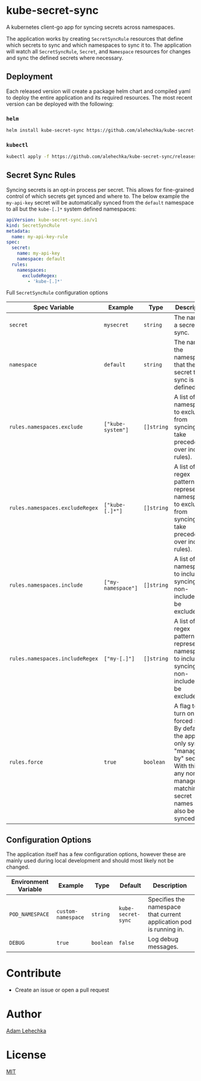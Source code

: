 # kube-secret-sync

A kubernetes client-go app for syncing secrets across namespaces.

The application works by creating `SecretSyncRule` resources that define which secrets to sync and which namespaces to sync it to. The application will watch all `SecretSyncRule`, `Secret`, and `Namespace` resources for changes and sync the defined secrets where necessary.

## Deployment

Each released version will create a package helm chart and compiled yaml to deploy the entire application and its required resources. The most recent version can be deployed with the following:

### `helm`

```bash
helm install kube-secret-sync https://github.com/alehechka/kube-secret-sync/releases/download/v1.2.0/kube-secret-sync-1.2.0.tgz --namespace kube-secret-sync --create-namespace
```

### `kubectl`

```bash
kubectl apply -f https://github.com/alehechka/kube-secret-sync/releases/download/v1.2.0/kube-secret-sync.yaml
```

## Secret Sync Rules

Syncing secrets is an opt-in process per secret. This allows for fine-grained control of which secrets get synced and where to. The below example the `my-api-key` secret will be automatically synced from the `default` namespace to all but the `kube-[.]*` system defined namespaces:

```yaml
apiVersion: kube-secret-sync.io/v1
kind: SecretSyncRule
metadata:
  name: my-api-key-rule
spec:
  secret:
    name: my-api-key
    namespace: default
  rules:
    namespaces:
      excludeRegex:
        - 'kube-[.]*'
```

Full `SecretSyncRule` configuration options

| Spec Variable                   | Example            | Type       | Description                                                                                                                                                      |
| ------------------------------- | ------------------ | ---------- | ---------------------------------------------------------------------------------------------------------------------------------------------------------------- |
| `secret`                        | `mysecret`         | `string`   | The name of a secret to sync.                                                                                                                                    |
| `namespace`                     | `default`          | `string`   | The name of the namespace that the secret to sync is defined in.                                                                                                 |
| `rules.namespaces.exclude`      | `["kube-system"]`  | `[]string` | A list of namespaces to exclude from syncing (will take precedence over include rules).                                                                          |
| `rules.namespaces.excludeRegex` | `["kube-[.]*"]`    | `[]string` | A list of regex patterns that represent namespaces to exclude from syncing (will take precedence over include rules).                                            |
| `rules.namespaces.include`      | `["my-namespace"]` | `[]string` | A list of namespaces to include in syncing (all non-included will be excluded).                                                                                  |
| `rules.namespaces.includeRegex` | `["my-[.]"]`       | `[]string` | A list of regex patterns that represent namespaces to include in syncing (all non-included will be excluded).                                                    |
| `rules.force`                   | `true`             | `boolean`  | A flag to turn on forced sync. By default, the app will only sync "managed-by" secrets. With this on, any non-managed matching secret names will also be synced. |

## Configuration Options

The application itself has a few configuration options, however these are mainly used during local development and should most likely not be changed.

| Environment Variable | Example            | Type      | Default            | Description                                                         |
| -------------------- | ------------------ | --------- | ------------------ | ------------------------------------------------------------------- |
| `POD_NAMESPACE`      | `custom-namespace` | `string`  | `kube-secret-sync` | Specifies the namespace that current application pod is running in. |
| `DEBUG`              | `true`             | `boolean` | `false`            | Log debug messages.                                                 |

# Contribute

- Create an issue or open a pull request

# Author

[Adam Lehechka](https://github.com/alehechka)

# License

[MIT](/LICENSE)
